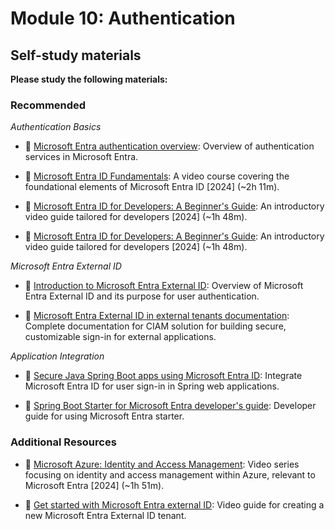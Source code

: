 # Module 10: Authentication

## Self-study materials

**Please study the following materials:**

### Recommended

*Authentication Basics*

- 📄 [Microsoft Entra authentication overview](https://learn.microsoft.com/en-us/entra/identity/authentication/overview-authentication):
Overview of authentication services in Microsoft Entra.
- 🎥 [Microsoft Entra ID Fundamentals](https://www.linkedin.com/learning/microsoft-entra-id-fundamentals): A video course
  covering the foundational elements of Microsoft Entra ID [2024] (~2h 11m).
- 🎥 [Microsoft Entra ID for Developers: A Beginner's Guide](https://www.linkedin.com/learning/microsoft-entra-id-for-developers-a-beginner-s-guide-24381006):
An introductory video guide tailored for developers [2024] (~1h 48m).

- 🎥 [Microsoft Entra ID for Developers: A Beginner's Guide](https://www.linkedin.com/learning/microsoft-entra-id-for-developers-a-beginner-s-guide-24381006):
An introductory video guide tailored for developers [2024] (~1h 48m).

*Microsoft Entra External ID*

- 📄 [Introduction to Microsoft Entra External ID](https://learn.microsoft.com/en-us/entra/external-id/external-identities-overview):
Overview of Microsoft Entra External ID and its purpose for user authentication.

- 📄 [Microsoft Entra External ID in external tenants documentation](https://learn.microsoft.com/en-us/entra/external-id/customers/):
Complete documentation for CIAM solution for building secure, customizable sign-in for external applications.

*Application Integration*

- 📄 [Secure Java Spring Boot apps using Microsoft Entra ID](https://learn.microsoft.com/en-us/azure/developer/java/identity/enable-spring-boot-webapp-authentication-entra-id):
Integrate Microsoft Entra ID for user sign-in in Spring web applications.

- 📄 [Spring Boot Starter for Microsoft Entra developer's guide](https://learn.microsoft.com/en-us/azure/developer/java/spring-framework/spring-boot-starter-for-entra-developer-guide):
Developer guide for using Microsoft Entra starter.

### Additional Resources

- 🎥 [Microsoft Azure: Identity and Access Management](https://www.linkedin.com/learning/microsoft-azure-identity-and-access-management-23388392):
Video series focusing on identity and access management within Azure, relevant to Microsoft Entra [2024] (~1h 51m).

- 🎥 [Get started with Microsoft Entra external ID](https://www.youtube.com/watch?v=AgjAgcBOehU): Video guide for
  creating a new Microsoft Entra External ID tenant.

